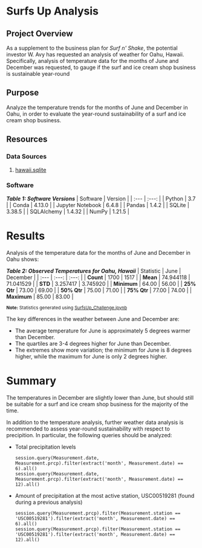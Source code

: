 # Surfs Up Analysis
## Project Overview
<!-- W. Avy likes your analysis, but he wants more information about temperature trends before opening the surf shop. Specifically, he wants temperature data for the months of June and December in Oahu, in order to determine if the surf and ice cream shop business is sustainable year-round. -->
As a supplement to the business plan for *Surf n' Shake*, the potential investor W. Avy has requested an analysis of weather for Oahu, Hawaii.  Specifically, analysis of temperature data for the months of June and December was requested, to gauge if the surf and ice cream shop business is sustainable year-round

## Purpose
<!-- The purpose of the analysis is well defined. (3 pt) -->
Analyze the temperature trends for the months of June and December in Oahu, in order to evaluate the year-round sustainability of a surf and ice cream shop business.

## Resources
### Data Sources
1. [hawaii.sqlite](hawaii.sqlite)

### Software
***Table 1: Software Versions***
| Software | Version |
| :--- | :---: |
| Python | 3.7 |
| Conda | 4.13.0 |
| Jupyter Notebook | 6.4.8 |
| Pandas | 1.4.2 |
| SQLite | 3.38.5 |
| SQLAlchemy | 1.4.32 |
| NumPy | 1.21.5 |

# Results
<!-- There is a bulleted list that addresses the three key differences in weather between June and December. (6 pt) -->
Analysis of the temperature data for the months of June and December in Oahu shows:

***Table 2: Observed Temperatures for Oahu, Hawaii***
| Statistic | June | December |
| :--- | :---: | :---: |
| **Count** | 1700 | 1517 |
| **Mean** | 74.944118 | 71.041529 |
| **STD** | 3.257417 | 3.745920 |
| **Minimum** | 64.00 | 56.00 |
| **25% Qtr** | 73.00 | 69.00 |
| **50% Qtr** | 75.00 | 71.00 |
| **75% Qtr** | 77.00 | 74.00 |
| **Maximum** | 85.00 | 83.00 |

<sup>**Note:** Statistics generated using [SurfsUp_Challenge.ipynb](SurfsUp_Challenge.ipynb) </sup>

The key differences in the weather between June and December are:
- The average temperature for June is approximately 5 degrees warmer than December.
- The quartiles are 3-4 degrees higher for June than December.
- The extremes show more variation; the minimum for June is 8 degrees higher, while the maximum for June is only 2 degrees higher.

# Summary
<!-- There is a high-level summary of the results and there are two additional queries to perform to gather more weather data for June and December. (5 pt) -->
The temperatures in December are slightly lower than June, but should still be suitable for a surf and ice cream shop business for the majority of the time.  

In addition to the temperature analysis, further weather data analysis is recommended to assess year-round sustainability with respect to precipition.  In particular, the following queries should be analyzed:
- Total precipitation levels
  ```
  session.query(Measurement.date, Measurement.prcp).filter(extract('month', Measurement.date) == 6).all()
  session.query(Measurement.date, Measurement.prcp).filter(extract('month', Measurement.date) == 12).all()
  ```
- Amount of precipitation at the most active station, USC00519281 (found during a previous analysis)
  ```
  session.query(Measurement.prcp).filter(Measurement.station == 'USC00519281').filter(extract('month', Measurement.date) == 6).all()
  session.query(Measurement.prcp).filter(Measurement.station == 'USC00519281').filter(extract('month', Measurement.date) == 12).all()
  ```
